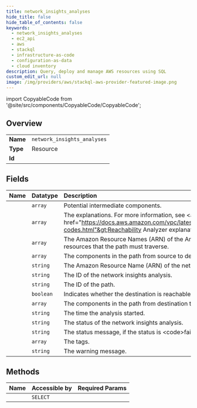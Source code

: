 ```yaml
---
title: network_insights_analyses
hide_title: false
hide_table_of_contents: false
keywords:
  - network_insights_analyses
  - ec2_api
  - aws    
  - stackql
  - infrastructure-as-code
  - configuration-as-data
  - cloud inventory
description: Query, deploy and manage AWS resources using SQL
custom_edit_url: null
image: /img/providers/aws/stackql-aws-provider-featured-image.png
---
```


import CopyableCode from '@site/src/components/CopyableCode/CopyableCode';




## Overview
<table><tbody>
<tr><td><b>Name</b></td><td><code>network_insights_analyses</code></td></tr>
<tr><td><b>Type</b></td><td>Resource</td></tr>
<tr><td><b>Id</b></td><td><CopyableCode code="aws.ec2_api.network_insights_analyses" /></td></tr>
</tbody></table>

## Fields
| Name | Datatype | Description |
|:-----|:---------|:------------|
| <CopyableCode code="alternatePathHintSet" /> | `array` | Potential intermediate components. |
| <CopyableCode code="explanationSet" /> | `array` | The explanations. For more information, see &lt;a href="https://docs.aws.amazon.com/vpc/latest/reachability/explanation-codes.html"&gt;Reachability Analyzer explanation codes&lt;/a&gt;. |
| <CopyableCode code="filterInArnSet" /> | `array` | The Amazon Resource Names (ARN) of the Amazon Web Services resources that the path must traverse. |
| <CopyableCode code="forwardPathComponentSet" /> | `array` | The components in the path from source to destination. |
| <CopyableCode code="networkInsightsAnalysisArn" /> | `string` | The Amazon Resource Name (ARN) of the network insights analysis. |
| <CopyableCode code="networkInsightsAnalysisId" /> | `string` | The ID of the network insights analysis. |
| <CopyableCode code="networkInsightsPathId" /> | `string` | The ID of the path. |
| <CopyableCode code="networkPathFound" /> | `boolean` | Indicates whether the destination is reachable from the source. |
| <CopyableCode code="returnPathComponentSet" /> | `array` | The components in the path from destination to source. |
| <CopyableCode code="startDate" /> | `string` | The time the analysis started. |
| <CopyableCode code="status" /> | `string` | The status of the network insights analysis. |
| <CopyableCode code="statusMessage" /> | `string` | The status message, if the status is &lt;code&gt;failed&lt;/code&gt;. |
| <CopyableCode code="tagSet" /> | `array` | The tags. |
| <CopyableCode code="warningMessage" /> | `string` | The warning message. |
## Methods
| Name | Accessible by | Required Params |
|:-----|:--------------|:----------------|
| <CopyableCode code="network_insights_analyses_Describe" /> | `SELECT` | <CopyableCode code="region" /> |

